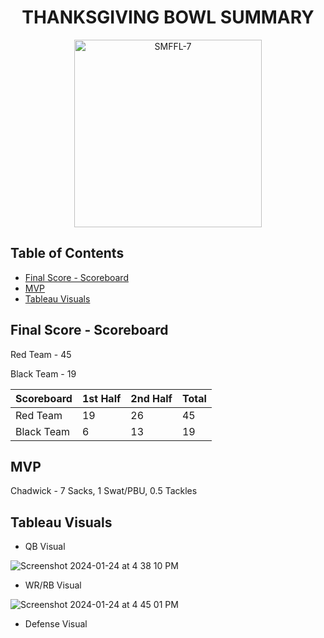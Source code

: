 <h1 align="center">THANKSGIVING BOWL SUMMARY</h1>

<p align="center">
  <img src="https://github.com/jgeorg24/SMFFL_Stats/assets/135657590/f98765f2-907a-4a99-a3d3-cbf92329ba27" alt="SMFFL-7" width="300"/>
</p>

## Table of Contents
- [Final Score - Scoreboard](#final-score---scoreboard)
- [MVP](#mvp)
- [Tableau Visuals](#tableau-visuals)
## Final Score - Scoreboard

Red Team - 45

Black Team - 19

| Scoreboard   | 1st Half | 2nd Half | Total |
|--------------|----------|----------|-------|
| Red Team     | 19       | 26       | 45    |
| Black Team   | 6        | 13       | 19    |

## MVP

Chadwick - 7 Sacks, 1 Swat/PBU, 0.5 Tackles

## Tableau Visuals
- QB Visual
  
![Screenshot 2024-01-24 at 4 38 10 PM](https://github.com/jgeorg24/SMFFL_Stats/assets/135657590/f0e6d47d-0696-47ac-bee7-e7d420a066d7)

- WR/RB Visual

![Screenshot 2024-01-24 at 4 45 01 PM](https://github.com/jgeorg24/SMFFL_Stats/assets/135657590/efc1872d-51c6-4c46-afa8-dec6feb6d417)

- Defense Visual
